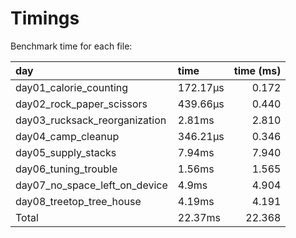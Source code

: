 Timings
================

Benchmark time for each file:

| day                           | time     | time (ms) |
|:------------------------------|:---------|----------:|
| day01_calorie_counting        | 172.17µs |     0.172 |
| day02_rock_paper_scissors     | 439.66µs |     0.440 |
| day03_rucksack_reorganization | 2.81ms   |     2.810 |
| day04_camp_cleanup            | 346.21µs |     0.346 |
| day05_supply_stacks           | 7.94ms   |     7.940 |
| day06_tuning_trouble          | 1.56ms   |     1.565 |
| day07_no_space_left_on_device | 4.9ms    |     4.904 |
| day08_treetop_tree_house      | 4.19ms   |     4.191 |
| Total                         | 22.37ms  |    22.368 |
